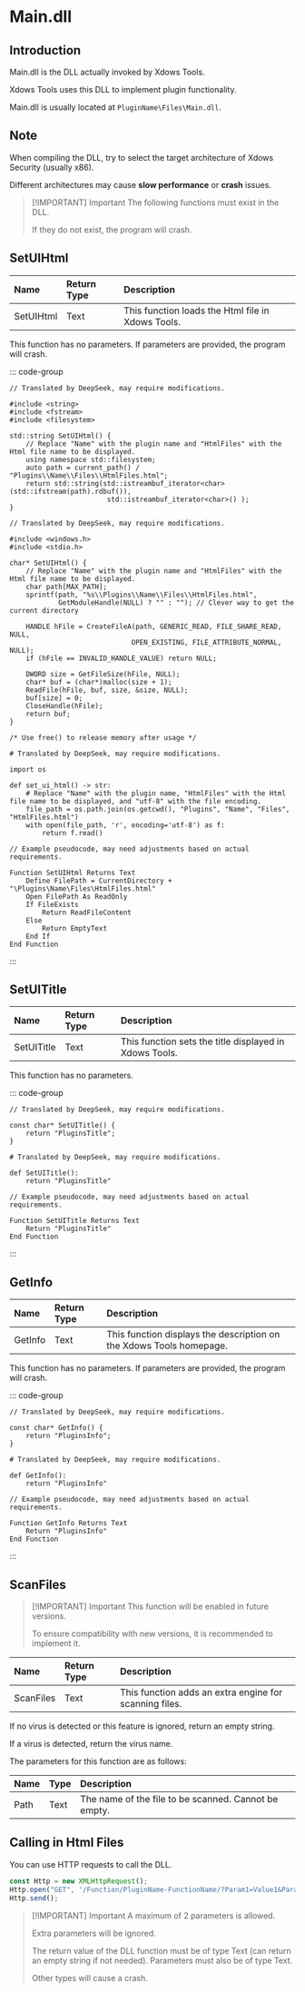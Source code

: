 # Main.dll

## Introduction

Main.dll is the DLL actually invoked by Xdows Tools.

Xdows Tools uses this DLL to implement plugin functionality.

Main.dll is usually located at `PluginName\Files\Main.dll`.

## Note

When compiling the DLL, try to select the target architecture of Xdows Security (usually x86).

Different architectures may cause **slow performance** or **crash** issues.

> [!IMPORTANT] Important
> The following functions must exist in the DLL.
> 
> If they do not exist, the program will crash.

## SetUIHtml

|    Name    | Return Type | Description                              |
| :--------- | :---------- | :--------------------------------------- |
| SetUIHtml  |    Text     | This function loads the Html file in Xdows Tools. |

This function has no parameters. If parameters are provided, the program will crash.

::: code-group

```cpp[C++]
// Translated by DeepSeek, may require modifications.

#include <string>
#include <fstream>
#include <filesystem>

std::string SetUIHtml() {
    // Replace "Name" with the plugin name and "HtmlFiles" with the Html file name to be displayed.
    using namespace std::filesystem;
    auto path = current_path() / "Plugins\\Name\\Files\\HtmlFiles.html";
    return std::string(std::istreambuf_iterator<char>(std::ifstream(path).rdbuf()),
                        std::istreambuf_iterator<char>() );
}
```

```c[C]
// Translated by DeepSeek, may require modifications.

#include <windows.h>
#include <stdio.h>

char* SetUIHtml() {
    // Replace "Name" with the plugin name and "HtmlFiles" with the Html file name to be displayed.
    char path[MAX_PATH];
    sprintf(path, "%s\\Plugins\\Name\\Files\\HtmlFiles.html", 
            GetModuleHandle(NULL) ? "" : ""); // Clever way to get the current directory
    
    HANDLE hFile = CreateFileA(path, GENERIC_READ, FILE_SHARE_READ, NULL,
                              OPEN_EXISTING, FILE_ATTRIBUTE_NORMAL, NULL);
    if (hFile == INVALID_HANDLE_VALUE) return NULL;

    DWORD size = GetFileSize(hFile, NULL);
    char* buf = (char*)malloc(size + 1);
    ReadFile(hFile, buf, size, &size, NULL);
    buf[size] = 0;
    CloseHandle(hFile);
    return buf;
}

/* Use free() to release memory after usage */
```

```py[Python]
# Translated by DeepSeek, may require modifications.

import os

def set_ui_html() -> str:
    # Replace "Name" with the plugin name, "HtmlFiles" with the Html file name to be displayed, and "utf-8" with the file encoding.
    file_path = os.path.join(os.getcwd(), "Plugins", "Name", "Files", "HtmlFiles.html")
    with open(file_path, 'r', encoding='utf-8') as f:
        return f.read()
```

```pseudo[Pseudocode]
// Example pseudocode, may need adjustments based on actual requirements.

Function SetUIHtml Returns Text
    Define FilePath = CurrentDirectory + "\Plugins\Name\Files\HtmlFiles.html"
    Open FilePath As ReadOnly
    If FileExists
        Return ReadFileContent
    Else
        Return EmptyText
    End If
End Function
```

:::

## SetUITitle


|    Name     | Return Type | Description                          |
| :---------- | :---------- | :----------------------------------- |
| SetUITitle  |    Text     | This function sets the title displayed in Xdows Tools. |

This function has no parameters.

::: code-group

```c[C++/C]
// Translated by DeepSeek, may require modifications.

const char* SetUITitle() {
    return "PluginsTitle";
}
```

```py[Python]
# Translated by DeepSeek, may require modifications.

def SetUITitle():
    return "PluginsTitle"
```


```pseudo[Pseudocode]
// Example pseudocode, may need adjustments based on actual requirements.

Function SetUITitle Returns Text
    Return "PluginsTitle"
End Function
```

:::

## GetInfo


|    Name    | Return Type | Description                          |
| :--------- | :---------- | :----------------------------------- |
| GetInfo    |    Text     | This function displays the description on the Xdows Tools homepage. |

This function has no parameters. If parameters are provided, the program will crash.

::: code-group

```c[C++/C]
// Translated by DeepSeek, may require modifications.

const char* GetInfo() {
    return "PluginsInfo";
}
```

```py[Python]
# Translated by DeepSeek, may require modifications.

def GetInfo():
    return "PluginsInfo"
```


```pseudo[Pseudocode]
// Example pseudocode, may need adjustments based on actual requirements.

Function GetInfo Returns Text
    Return "PluginsInfo"
End Function
```

:::

## ScanFiles

> [!IMPORTANT] Important
> This function will be enabled in future versions.
> 
> To ensure compatibility with new versions, it is recommended to implement it.

|    Name     | Return Type | Description                          |
| :---------- | :---------- | :----------------------------------- |
| ScanFiles   |    Text     | This function adds an extra engine for scanning files. |

If no virus is detected or this feature is ignored, return an empty string.

If a virus is detected, return the virus name.

The parameters for this function are as follows:

| Name | Type | Description                          |
| :--- | :--- | :----------------------------------- |
| Path | Text | The name of the file to be scanned. Cannot be empty. |

## Calling in Html Files

You can use HTTP requests to call the DLL.

```js
const Http = new XMLHttpRequest();
Http.open("GET", '/Function/PluginName-FunctionName/?Param1=Value1&Param2=Value2', false);
Http.send();
```

> [!IMPORTANT] Important
> A maximum of 2 parameters is allowed.
>
> Extra parameters will be ignored.
> 
> The return value of the DLL function must be of type Text (can return an empty string if not needed). Parameters must also be of type Text.
>
> Other types will cause a crash.


